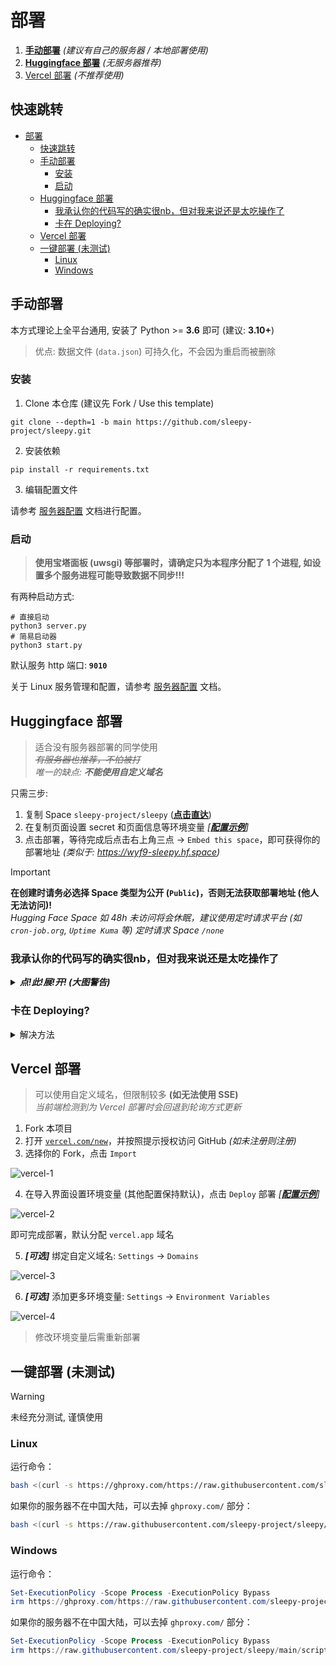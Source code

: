 # 部署

1. **[手动部署](#手动部署)** *(建议有自己的服务器 / 本地部署使用)*
2. **[Huggingface 部署](#huggingface-部署)** *(无服务器推荐)*
3. [Vercel 部署](#vercel-部署) *(不推荐使用)*

## 快速跳转

- [部署](#部署)
  - [快速跳转](#快速跳转)
  - [手动部署](#手动部署)
    - [安装](#安装)
    - [启动](#启动)
  - [Huggingface 部署](#huggingface-部署)
    - [我承认你的代码写的确实很nb，但对我来说还是太吃操作了](#我承认你的代码写的确实很nb但对我来说还是太吃操作了)
    - [卡在 Deploying?](#卡在-deploying)
  - [Vercel 部署](#vercel-部署)
  - [一键部署 (未测试)](#一键部署-未测试)
    - [Linux](#linux)
    - [Windows](#windows)

## 手动部署

本方式理论上全平台通用, 安装了 Python >= **3.6** 即可 (建议: **3.10+**)

> 优点: 数据文件 (`data.json`) 可持久化，不会因为重启而被删除

### 安装

1. Clone 本仓库 (建议先 Fork / Use this template)

```shell
git clone --depth=1 -b main https://github.com/sleepy-project/sleepy.git
```

2. 安装依赖

```shell
pip install -r requirements.txt
```

3. 编辑配置文件

请参考 [服务器配置](./server-config.md) 文档进行配置。

### 启动

> **使用宝塔面板 (uwsgi) 等部署时，请确定只为本程序分配了 1 个进程, 如设置多个服务进程可能导致数据不同步!!!**

有两种启动方式:

```shell
# 直接启动
python3 server.py
# 简易启动器
python3 start.py
```

默认服务 http 端口: **`9010`**

关于 Linux 服务管理和配置，请参考 [服务器配置](./server-config.md) 文档。

## Huggingface 部署

> 适合没有服务器部署的同学使用 <br/>
> *~~有服务器也推荐，不怕被打~~* <br/>
> *唯一的缺点: **不能使用自定义域名***

只需三步:

1. 复制 Space `sleepy-project/sleepy` (**[点击直达](https://huggingface.co/spaces/wyf9/sleepy?duplicate=true&visibility=public)**)
2. 在复制页面设置 secret 和页面信息等环境变量 *[**[配置示例](../.env.example)**]*
3. 点击部署，等待完成后点击右上角三点 -> `Embed this space`，即可获得你的部署地址 *(类似于: <https://wyf9-sleepy.hf.space>)*

> [!IMPORTANT]
> **在创建时请务必选择 Space 类型为公开 (`Public`)，否则无法获取部署地址 (他人无法访问)!** <br/>
> *Hugging Face Space 如 48h 未访问将会休眠，建议使用定时请求平台 (如 `cron-job.org`, `Uptime Kuma` 等) 定时请求 Space `/none`*

### 我承认你的代码写的确实很nb，但对我来说还是太吃操作了

<details>

***<summary>点!此!展!开! (大图警告)</summary>***

有没有更简单无脑的方法推荐一下
**有的兄弟，有的！**
这样的方法有很多个，各个都是`GitHub` T<sub>0.5</sub>的操作
我怕教太多了你学不会，现在只要点
[这里](https://huggingface.co/spaces/sadg456/s?duplicate=true&visibility=public)
然后自己去注册一个账号
参考`.env.example`在Setting==>Variables and secrets添加环境变量配置
然后在这里:
![链接](https://ghimg.siiway.top/sleepy/deploy/huggingface-1.1.png)
就可以复制你的`URL`，填入你选择的 **[`/client`](./client/README.md)** 对应的url配置中即可快速开始

</details>

### 卡在 Deploying?

<details>

<summary>解决方法</summary>

> [!TIP]
> *对所有的 Hugging Face 仓库都有效*

1. 点击右上角三点 -> `Duplicate this Space`，**复制** Space 并**填写好和之前一样的环境变量**
2. 在 `Settings` 页面底部 `Delete this Space` 处**删除**旧 Space
3. 在 `Settings` -> `Rename or transfer this space` 将新 Space **重命名**为旧 Space 的名称

</details>

## Vercel 部署

> 可以使用自定义域名，但限制较多 **(如无法使用 SSE)** <br/>
> *当前端检测到为 Vercel 部署时会回退到轮询方式更新*

1. Fork 本项目
2. 打开 [`vercel.com/new`](https://vercel.com/new)，并按照提示授权访问 GitHub *(如未注册则注册)*
3. 选择你的 Fork，点击 `Import`

![vercel-1](https://ghimg.siiway.top/sleepy/deploy/vercel-1.1.png)

4. 在导入界面设置环境变量 (其他配置保持默认)，点击 `Deploy` 部署 *[**[配置示例](../.env.example)**]*

![vercel-2](https://ghimg.siiway.top/sleepy/deploy/vercel-2.1.png)

即可完成部署，默认分配 `vercel.app` 域名

5. ***[可选]*** 绑定自定义域名: `Settings` -> `Domains`

![vercel-3](https://ghimg.siiway.top/sleepy/deploy/vercel-3.1.png)

6. ***[可选]*** 添加更多环境变量: `Settings` -> `Environment Variables`

![vercel-4](https://ghimg.siiway.top/sleepy/deploy/vercel-4.1.png)

> 修改环境变量后需重新部署

## 一键部署 (未测试)

> [!WARNING]
> 未经充分测试, 谨慎使用

### Linux

运行命令：

```bash
bash <(curl -s https://ghproxy.com/https://raw.githubusercontent.com/sleepy-project/sleepy/main/scripts/install.sh)
```

如果你的服务器不在中国大陆，可以去掉 `ghproxy.com/` 部分：

```bash
bash <(curl -s https://raw.githubusercontent.com/sleepy-project/sleepy/main/scripts/install.sh)
```

### Windows

运行命令：

```powershell
Set-ExecutionPolicy -Scope Process -ExecutionPolicy Bypass
irm https://ghproxy.com/https://raw.githubusercontent.com/sleepy-project/sleepy/main/scripts/install.ps1 | iex
```

如果你的服务器不在中国大陆，可以去掉 `ghproxy.com/` 部分：

```powershell
Set-ExecutionPolicy -Scope Process -ExecutionPolicy Bypass
irm https://raw.githubusercontent.com/sleepy-project/sleepy/main/scripts/install.ps1 | iex
```
